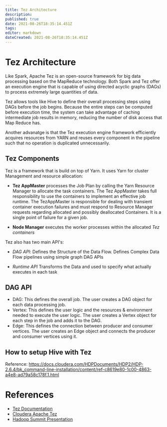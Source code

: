 ```yaml
---
title: Tez Architecture
description: 
published: true
date: 2021-08-26T18:35:14.451Z
tags: 
editor: markdown
dateCreated: 2021-08-26T18:35:14.451Z
---
```


# Tez Architecture

Like Spark, Apache Tez is an open-source framework for big data processing based on the MapReduce technology. Both Spark and Tez offer an execution engine that is capable of using directed acyclic graphs (DAGs) to process extremely large quantities of data.

Tez allows tools like Hive to define their overall processing steps using DAGs before the job begins. Because the entire steps can be computed before execution time, the system can take advantage of caching intermediate job results in memory, reducing the number of disk access that Map Reduce has.

Another advanatge is that the Tez execution engine framework efficiently acquires resources from YARN and reuses every component in the pipeline such that no operation is duplicated unnecessarily.

## Tez Components

Tez is a framework that is build on top of Yarn. It uses Yarn for cluster Management and resource allocation:

- **Tez AppMaster** processes the Job Plan by calling the Yarn Resource Manager to allocate the task containers. The Tez AppMaster takes full responsibility to use the containers to implement an effective job runtime. The TezAppMaster is responsible for dealing with transient container execution failures and must respond to Resource Manager requests regarding allocated and possibly deallocated Containers. It is a single point of failure for a given job.

- **Node Manager** executes the worker processes within the allocated *Tez containers*

Tez also has two main API's:

- *DAG API*: Defines the Structure of the Data Flow. Defines Complex Data Flow pipelines using simple graph DAG APIs

- *Runtime API* Transforms the Data and used to specify what actually executes in each task

## DAG API

- DAG: This defines the overall job. The user creates a DAG object for each data processing job.
- Vertex: This defines the user logic and the resources & environment needed to execute the user logic. The user creates a Vertex object for each step in the job and adds it to the DAG.
- Edge: This defines the connection between producer and consumer vertices. The user creates an Edge object and connects the producer and consumer vertices using it.

## How to setup Hive with Tez

Reference: https://docs.cloudera.com/HDPDocuments/HDP2/HDP-2.6.4/bk_command-line-installation/content/ref-c8619e80-1c00-4863-a4e8-ad79a58c178f.1.html

# References
- [Tez Documentation](https://tez.apache.org/)
- [Cloudera Apache Tez](https://www.cloudera.com/products/open-source/apache-hadoop/apache-tez.html)
- [Hadoop Summit Presentation](https://www.slideshare.net/Hadoop_Summit/apache-tez-present-and-future)



